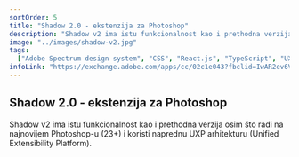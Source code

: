 ```yaml
---
sortOrder: 5
title: "Shadow 2.0 - ekstenzija za Photoshop"
description: "Shadow v2 ima istu funkcionalnost kao i prethodna verzija osim što radi na najnovijem Photoshop-u (23+) i koristi naprednu UXP arhitekturu (Unified Extensibility Platform)."
image: "../images/shadow-v2.jpg"
tags:
  ["Adobe Spectrum design system", "CSS", "React.js", "TypeScript", "UXP API"]
infoLink: "https://exchange.adobe.com/apps/cc/02c1e043?fbclid=IwAR2ev6VYN0W9zFskhw7Ixf3tfoUqe_5dvDAGvfJYKR2X9nhFW6LZ_T9y188"
---
```


## Shadow 2.0 - ekstenzija za Photoshop

Shadow v2 ima istu funkcionalnost kao i prethodna verzija osim što radi na najnovijem Photoshop-u (23+) i koristi naprednu UXP arhitekturu (Unified Extensibility Platform).

